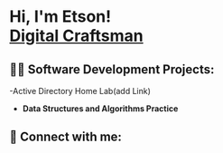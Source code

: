 <h1>Hi, I'm Etson! <br/> <a href="https://github.com/etsond/etsond">Digital Craftsman</a>

<h2>👨‍💻 Software Development Projects:</h2>

-Active Directory Home Lab(add Link)

- <b>Data Structures and Algorithms Practice </b>


<h2> 🤳 Connect with me:</h2>


<!--
**joshmadakor1/joshmadakor1** is a ✨ _special_ ✨ repository because its `README.md` (this file) appears on your GitHub profile.

Here are some ideas to get you started:

- 🔭 I’m currently working on ...
- 🌱 I’m currently learning ...
- 👯 I’m looking to collaborate on ...
- 🤔 I’m looking for help with ...
- 💬 Ask me about ...
- 📫 How to reach me: ...
- 😄 Pronouns: ...
- ⚡ Fun fact: ...
-->
